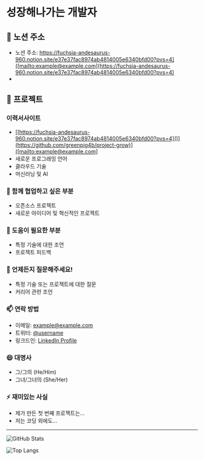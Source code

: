 # 성장해나가는 개발자

## 🔭 노션 주소

- 노션 주소: https://fuchsia-andesaurus-960.notion.site/e37e37fac8974ab4814005e6340bfd00?pvs=4]([mailto:example@example.com](https://fuchsia-andesaurus-960.notion.site/e37e37fac8974ab4814005e6340bfd00?pvs=4)
- 
## 🌱 프로젝트
### 이력서사이트
- [[https://fuchsia-andesaurus-960.notion.site/e37e37fac8974ab4814005e6340bfd00?pvs=4]()](https://github.com/greenpig4b/project-grow)]([mailto:example@example.com]
- 새로운 프로그래밍 언어
- 클라우드 기술
- 머신러닝 및 AI

### 👯 함께 협업하고 싶은 부분
- 오픈소스 프로젝트
- 새로운 아이디어 및 혁신적인 프로젝트

### 🤔 도움이 필요한 부분
- 특정 기술에 대한 조언
- 프로젝트 피드백

### 💬 언제든지 질문해주세요!
- 특정 기술 또는 프로젝트에 대한 질문
- 커리어 관련 조언

### 📫 연락 방법
- 이메일: example@example.com
- 트위터: [@username](https://twitter.com/username)
- 링크드인: [LinkedIn Profile](https://www.linkedin.com/in/username)

### 😄 대명사
- 그/그의 (He/Him)
- 그녀/그녀의 (She/Her)

### ⚡ 재미있는 사실
- 제가 만든 첫 번째 프로젝트는...
- 저는 코딩 외에도...

---

![GitHub Stats](https://github-readme-stats.vercel.app/api?username=greenpig4b&show_icons=true)

![Top Langs](https://github-readme-stats.vercel.app/api/top-langs/?username=greenpig4b&layout=compact)
